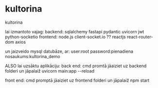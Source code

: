 # kultorina
kultorina


lai izmantoto vajag:
backend:
	sqlalchemy
	fastapi
	pydantic
	uvicorn
	jwt
	python-socketio
frontend:
	node.js
	client-socket.io ??
	reactjs
	react-router-dom
	axios

un jaizveido mysql datubāze, ar:
user:root
password:pienadiena
nosaukums:kultorina_demo

ALSO lai uzsāktu aplikāciju:
back end:
cmd promtā jāaiziet uz backend folderi un jāpalaiž
uvicorn main:app --reload

front end:
cmd promptā jāaiziet uz frontend folderi un jāpalaiž
npm start
	
